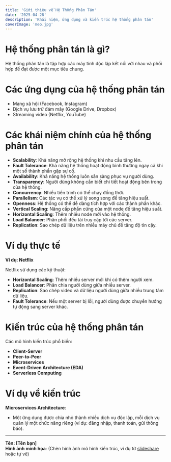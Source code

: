 ```yaml
---
title: 'Giới thiệu về Hệ Thống Phân Tán'
date: '2025-04-28'
description: 'Khái niệm, ứng dụng và kiến trúc hệ thống phân tán'
coverImage: 'meo.jpg'
---
```


# Hệ thống phân tán là gì?

Hệ thống phân tán là tập hợp các máy tính độc lập kết nối với nhau và phối hợp để đạt được một mục tiêu chung.

# Các ứng dụng của hệ thống phân tán

- Mạng xã hội (Facebook, Instagram)
- Dịch vụ lưu trữ đám mây (Google Drive, Dropbox)
- Streaming video (Netflix, YouTube)

# Các khái niệm chính của hệ thống phân tán

- **Scalability**: Khả năng mở rộng hệ thống khi nhu cầu tăng lên.
- **Fault Tolerance**: Khả năng hệ thống hoạt động bình thường ngay cả khi một số thành phần gặp sự cố.
- **Availability**: Khả năng hệ thống luôn sẵn sàng phục vụ người dùng.
- **Transparency**: Người dùng không cần biết chi tiết hoạt động bên trong của hệ thống.
- **Concurrency**: Nhiều tiến trình có thể chạy đồng thời.
- **Parallelism**: Các tác vụ có thể xử lý song song để tăng hiệu suất.
- **Openness**: Hệ thống có thể dễ dàng tích hợp với các thành phần khác.
- **Vertical Scaling**: Nâng cấp phần cứng của một node để tăng hiệu suất.
- **Horizontal Scaling**: Thêm nhiều node mới vào hệ thống.
- **Load Balancer**: Phân phối đều tải truy cập tới các server.
- **Replication**: Sao chép dữ liệu trên nhiều máy chủ để tăng độ tin cậy.

# Ví dụ thực tế

**Ví dụ: Netflix**

Netflix sử dụng các kỹ thuật:

- **Horizontal Scaling**: Thêm nhiều server mới khi có thêm người xem.
- **Load Balancer**: Phân chia người dùng giữa nhiều server.
- **Replication**: Sao chép video và dữ liệu người dùng giữa nhiều trung tâm dữ liệu.
- **Fault Tolerance**: Nếu một server bị lỗi, người dùng được chuyển hướng tự động sang server khác.

# Kiến trúc của hệ thống phân tán

Các mô hình kiến trúc phổ biến:

- **Client-Server**
- **Peer-to-Peer**
- **Microservices**
- **Event-Driven Architecture (EDA)**
- **Serverless Computing**

# Ví dụ về kiến trúc

**Microservices Architecture**:

- Một ứng dụng được chia nhỏ thành nhiều dịch vụ độc lập, mỗi dịch vụ quản lý một chức năng riêng (ví dụ: đăng nhập, thanh toán, gửi thông báo).

---

**Tên: [Tên bạn]**  
**Hình ảnh minh họa**: (Chèn hình ảnh mô hình kiến trúc, ví dụ từ [slideshare](https://www.slideshare.net/) hoặc tự vẽ)
